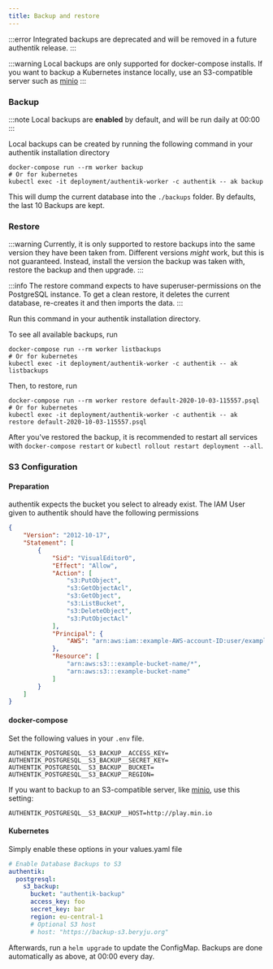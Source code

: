 ```yaml
---
title: Backup and restore
---
```


:::error
Integrated backups are deprecated and will be removed in a future authentik release.
:::

:::warning
Local backups are only supported for docker-compose installs. If you want to backup a Kubernetes instance locally, use an S3-compatible server such as [minio](https://min.io/)
:::

### Backup

:::note
Local backups are **enabled** by default, and will be run daily at 00:00
:::

Local backups can be created by running the following command in your authentik installation directory

```
docker-compose run --rm worker backup
# Or for kubernetes
kubectl exec -it deployment/authentik-worker -c authentik -- ak backup
```

This will dump the current database into the `./backups` folder. By defaults, the last 10 Backups are kept.

### Restore

:::warning
Currently, it is only supported to restore backups into the same version they have been taken from. Different versions *might* work, but this is not guaranteed.
Instead, install the version the backup was taken with, restore the backup and then upgrade.
:::

:::info
The restore command expects to have superuser-permissions on the PostgreSQL instance. To get a clean restore, it deletes the current database, re-creates it and then imports the data.
:::

Run this command in your authentik installation directory.

To see all available backups, run

```
docker-compose run --rm worker listbackups
# Or for kubernetes
kubectl exec -it deployment/authentik-worker -c authentik -- ak listbackups
```

Then, to restore, run

```
docker-compose run --rm worker restore default-2020-10-03-115557.psql
# Or for kubernetes
kubectl exec -it deployment/authentik-worker -c authentik -- ak restore default-2020-10-03-115557.psql
```

After you've restored the backup, it is recommended to restart all services with `docker-compose restart` or `kubectl rollout restart deployment --all`.

### S3 Configuration

#### Preparation

authentik expects the bucket you select to already exist. The IAM User given to authentik should have the following permissions

```json
{
    "Version": "2012-10-17",
    "Statement": [
        {
            "Sid": "VisualEditor0",
            "Effect": "Allow",
            "Action": [
                "s3:PutObject",
                "s3:GetObjectAcl",
                "s3:GetObject",
                "s3:ListBucket",
                "s3:DeleteObject",
                "s3:PutObjectAcl"
            ],
            "Principal": {
                "AWS": "arn:aws:iam::example-AWS-account-ID:user/example-user-name"
            },
            "Resource": [
                "arn:aws:s3:::example-bucket-name/*",
                "arn:aws:s3:::example-bucket-name"
            ]
        }
    ]
}
```

#### docker-compose

Set the following values in your `.env` file.

```
AUTHENTIK_POSTGRESQL__S3_BACKUP__ACCESS_KEY=
AUTHENTIK_POSTGRESQL__S3_BACKUP__SECRET_KEY=
AUTHENTIK_POSTGRESQL__S3_BACKUP__BUCKET=
AUTHENTIK_POSTGRESQL__S3_BACKUP__REGION=
```

If you want to backup to an S3-compatible server, like [minio](https://min.io/), use this setting:

```
AUTHENTIK_POSTGRESQL__S3_BACKUP__HOST=http://play.min.io
```

#### Kubernetes

Simply enable these options in your values.yaml file

```yaml
# Enable Database Backups to S3
authentik:
  postgresql:
    s3_backup:
      bucket: "authentik-backup"
      access_key: foo
      secret_key: bar
      region: eu-central-1
      # Optional S3 host
      # host: "https://backup-s3.beryju.org"
```

Afterwards, run a `helm upgrade` to update the ConfigMap. Backups are done automatically as above, at 00:00 every day.
